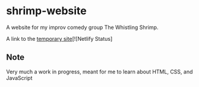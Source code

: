 # shrimp-website
A website for my improv comedy group The Whistling Shrimp. 

A link to the [temporary site](https://whistlingshrimp.netlify.com/)[![Netlify Status]   
## Note
Very much a work in progress, meant for me to learn about HTML, CSS, and JavaScript
